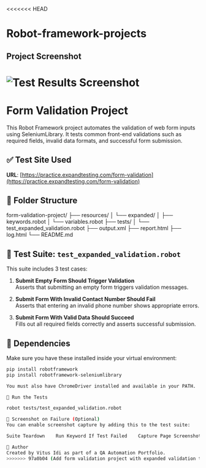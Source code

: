 <<<<<<< HEAD
# Robot-framework-projects

## Project Screenshot

![Test Results Screenshot](path/to/your/screenshot.png)
=======
# Form Validation Project

This Robot Framework project automates the validation of web form inputs using SeleniumLibrary. It tests common front-end validations such as required fields, invalid data formats, and successful form submission.

## ✅ Test Site Used

**URL**: [https://practice.expandtesting.com/form-validation](https://practice.expandtesting.com/form-validation)

## 📂 Folder Structure

form-validation-project/
├── resources/
│ └── expanded/
│ ├── keywords.robot
│ └── variables.robot
├── tests/
│ └── test_expanded_validation.robot
├── output.xml
├── report.html
├── log.html
└── README.md


## 🧪 Test Suite: `test_expanded_validation.robot`

This suite includes 3 test cases:

1. **Submit Empty Form Should Trigger Validation**  
   Asserts that submitting an empty form triggers validation messages.

2. **Submit Form With Invalid Contact Number Should Fail**  
   Asserts that entering an invalid phone number shows appropriate errors.

3. **Submit Form With Valid Data Should Succeed**  
   Fills out all required fields correctly and asserts successful submission.

## 🔧 Dependencies

Make sure you have these installed inside your virtual environment:

```bash
pip install robotframework
pip install robotframework-seleniumlibrary

You must also have ChromeDriver installed and available in your PATH.

🚀 Run the Tests

robot tests/test_expanded_validation.robot

📸 Screenshot on Failure (Optional)
You can enable screenshot capture by adding this to the test suite:

Suite Teardown    Run Keyword If Test Failed    Capture Page Screenshot

📌 Author
Created by Vitus Idi as part of a QA Automation Portfolio.
>>>>>>> 97a0b04 (Add form validation project with expanded validation tests)

